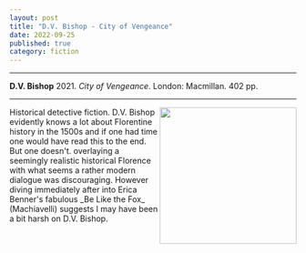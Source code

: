 ```yaml
---
layout: post
title: "D.V. Bishop - City of Vengeance"
date: 2022-09-25
published: true
category: fiction
---
```



***
<b>D.V. Bishop</b> 2021. _City of Vengeance_. London: Macmillan.  402 pp.

***

<img align="right" width="240" src="https://i.gr-assets.com/images/S/compressed.photo.goodreads.com/books/1606482854l/55918872._SY475_.jpg"> 
Historical detective fiction.  D.V. Bishop evidently knows a lot about Florentine history in the 1500s and if one had time one would have read this to the end.  But one doesn't.  overlaying a seemingly realistic historical Florence with what seems a rather modern dialogue was discouraging.  However diving immediately after into Erica Benner's fabulous _Be Like the Fox_ (Machiavelli) suggests I may have been a bit harsh on D.V. Bishop. 
